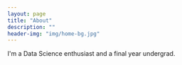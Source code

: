 ```yaml
---
layout: page
title: "About"
description: ""
header-img: "img/home-bg.jpg"
---
```


I'm a Data Science enthusiast and a final year undergrad.
